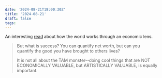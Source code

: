 ```yaml
---
date: '2024-08-21T18:00:30Z'
title: '2024-08-21'
draft: false
tags:
---
```


An interesting [read](https://phrack.org/issues/71/17.html#article) about how the world works through an economic lens.

> But what is success? You can quantify net worth, but can you quantify the good you have brought to others lives?
>
> It is not all about the TAM monster--doing cool things that are NOT ECONOMICALLY VALUABLE, but ARTISTICALLY VALUABLE, is equally important.
